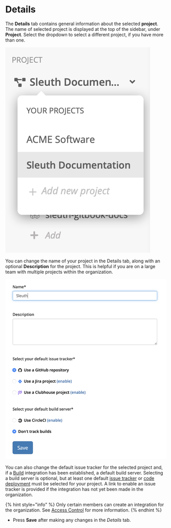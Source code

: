 # Details

The **Details** tab contains general information about the selected **project**. The name of selected project is displayed at the top of the sidebar, under **Project**. Select the dropdown to select a different project, if you have more than one. 

![Project selector in the sidebar](../../.gitbook/assets/project_selector.png)

You can change the name of your project in the Details tab, along with an optional **Description** for the project. This is helpful if you are on a large team with multiple projects within the organization. 

![Details tab in Project Settings](../../.gitbook/assets/details.png)

You can also change the default issue tracker for the selected project and, if a [Build](../../integrations-1/builds/) integration has been established, a default build server. Selecting a build server is optional, but at least one default [issue tracker](../../integrations-1/issue-trackers/) or [code deployment](../../integrations-1/code-deployment/) must be selected for your project. A link to enable an issue tracker is provided if the integration has not yet been made in the organization.

{% hint style="info" %}
Only certain members can create an integration for the organization. See [Access Control](../access-control.md) for more information. 
{% endhint %}

* Press **Save** after making any changes in the _Details_ tab. 

